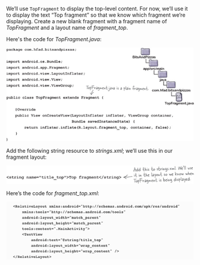 We’ll use `TopFragment` to display the top-level content. 
For now, we’ll use it to display the text “Top fragment” so that we know which fragment we’re displaying. Create a new blank fragment with a fragment name of *TopFragment* and a layout name of *fragment_top*.

Here's the code for *TopFragment.java*:

![](.guides/img/9.png)

Add the following string resource to *strings.xml*; we’ll use this in our fragment layout:

![](.guides/img/10.png)


Here’s the code for *fragment_top.xml*:

![](.guides/img/11.png)